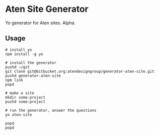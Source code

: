# Aten Site Generator

Yo generator for Aten sites. Alpha.

## Usage

```
# install yo
npm install -g yo

# install the generator
pushd ~/git
git clone git@bitbucket.org:atendesigngroup/generator-aten-site.git
pushd generator-aten-site
npm link
popd

# make a site
mkdir some-project
pushd some-project

# run the generator, answer the questions
yo aten-site

popd
popd
```
